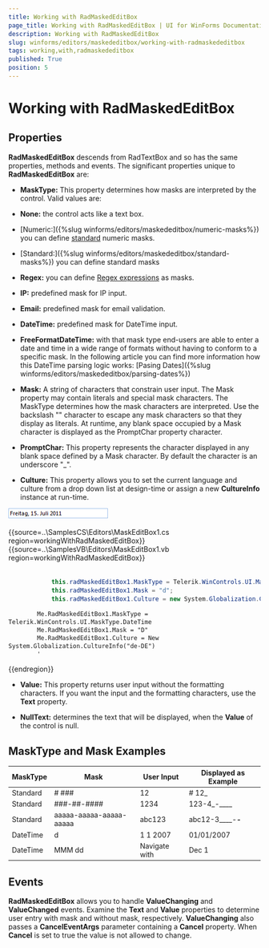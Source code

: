 ```yaml
---
title: Working with RadMaskedEditBox
page_title: Working with RadMaskedEditBox | UI for WinForms Documentation
description: Working with RadMaskedEditBox
slug: winforms/editors/maskededitbox/working-with-radmaskededitbox
tags: working,with,radmaskededitbox
published: True
position: 5
---
```


# Working with RadMaskedEditBox
 
## Properties

__RadMaskedEditBox__ descends from RadTextBox and so has the same properties, methods and events. The significant properties unique to __RadMaskedEditBox__ are:
        

* __MaskType:__ This property determines how masks are interpreted by the control. Valid values are:
            

* __None:__ the control acts like a text box.
                

* [Numeric:]({%slug winforms/editors/maskededitbox/numeric-masks%}) you can define [standard](http://msdn.microsoft.com/en-us/library/dwhawy9k.aspx) numeric masks.
                

* [Standard:]({%slug winforms/editors/maskededitbox/standard-masks%}) you can define standard masks
                

* __Regex:__ you can define [Regex expressions](http://msdn.microsoft.com/en-us/library/2k3te2cs%28v=vs.80%29.aspx) as masks.
                

* __IP:__ predefined mask for IP input.
                

* __Email:__ predefined mask for email validation.
                

* __DateTime:__ predefined mask for DateTime input.
                

* __FreeFormatDateTime:__ with that mask type end-users are able to enter a date and time in a wide range of formats without having to conform to a specific mask. In the following article you can find more information how this DateTime parsing logic works: [Pasing Dates]({%slug winforms/editors/maskededitbox/parsing-dates%})

* __Mask:__ A string of characters that constrain user input. The Mask property may contain literals and special mask characters. The MaskType determines how the mask characters are interpreted. Use the backslash "\" character to escape any mask characters so that they display as literals. At runtime, any blank space occupied by a Mask character is displayed as the PromptChar property character.
            

* __PromptChar:__ This property represents the character displayed in any blank space defined by a Mask character.  By default the character is an underscore "_".
            

* __Culture:__ This property allows you to set the current language and culture from a drop down list at design-time or assign a new  __CultureInfo__ instance at run-time.

![editors-maskededitbox-properties-and-events 001](images/editors-maskededitbox-properties-and-events001.png) 

{{source=..\SamplesCS\Editors\MaskEditBox1.cs region=workingWithRadMaskedEditBox}} 
{{source=..\SamplesVB\Editors\MaskEditBox1.vb region=workingWithRadMaskedEditBox}} 

````C#
            
            this.radMaskedEditBox1.MaskType = Telerik.WinControls.UI.MaskType.DateTime;
            this.radMaskedEditBox1.Mask = "d";
            this.radMaskedEditBox1.Culture = new System.Globalization.CultureInfo("de-de");
````
````VB.NET
        Me.RadMaskedEditBox1.MaskType = Telerik.WinControls.UI.MaskType.DateTime
        Me.RadMaskedEditBox1.Mask = "D"
        Me.RadMaskedEditBox1.Culture = New System.Globalization.CultureInfo("de-DE")
        '
````

{{endregion}} 
 

* __Value:__ This property returns user input without the formatting characters.  If you want the input and the formatting characters, use the __Text__ property.
            

* __NullText:__ determines the text that will be displayed, when the __Value__ of the control is null.
            

## MaskType and Mask Examples


| MaskType | Mask | User Input | Displayed as Example |
| ------ | ------ | ------ | ------ |
|Standard|\# ###|12|# 12_|
|Standard|###-##-####|1234|123-4_-____|
|Standard|aaaaa-aaaaa-aaaaa-aaaaa|abc123|abc12-3____-_____-_____|
|DateTime|d|1 1 2007|01/01/2007|
|DateTime|MMM dd|Navigate with|Dec 1|

## Events

__RadMaskedEditBox__ allows you to handle __ValueChanging__ and __ValueChanged__ events. Examine the __Text__ and __Value__ properties to determine user entry with mask and without mask, respectively. __ValueChanging__ also passes a __CancelEventArgs__ parameter containing a __Cancel__ property. When __Cancel__ is set to true the value is not allowed to change.
        
